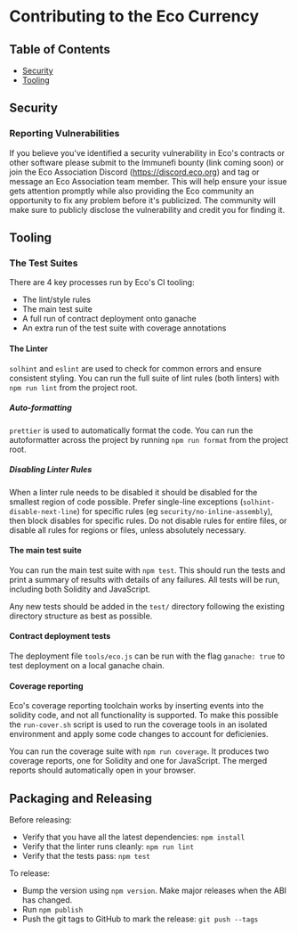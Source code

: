 # Contributing to the Eco Currency

## Table of Contents
 - [Security](#security)
 - [Tooling](#tooling)

## Security
### Reporting Vulnerabilities
If you believe you've identified a security vulnerability in Eco's contracts or
other software please submit to the Immunefi bounty (link coming soon) or join the Eco Association Discord (https://discord.eco.org) and tag or message an Eco Association team member. This will help ensure your issue
gets attention promptly while also providing the Eco community an opportunity to fix any
problem before it's publicized. The community will make sure to publicly disclose the
vulnerability and credit you for finding it.

## Tooling
### The Test Suites
There are 4 key processes run by Eco's CI tooling:
 - The lint/style rules
 - The main test suite
 - A full run of contract deployment onto ganache
 - An extra run of the test suite with coverage annotations

#### The Linter
`solhint` and `eslint` are used to check for common errors and ensure
consistent styling. You can run the full suite of lint rules (both linters)
with `npm run lint` from the project root.

##### Auto-formatting
`prettier` is used to automatically format the code. You can run the
autoformatter across the project by running `npm run format` from the project
root.

##### Disabling Linter Rules
When a linter rule needs to be disabled it should be disabled for the smallest
region of code possible. Prefer single-line exceptions
(`solhint-disable-next-line`) for specific rules
(eg `security/no-inline-assembly`), then block disables for specific
rules. Do not disable rules for entire files, or disable all rules for regions
or files, unless absolutely necessary.

#### The main test suite
You can run the main test suite with `npm test`. This should run the tests and
print a summary of results with details of any failures. All tests will be run,
including both Solidity and JavaScript.

Any new tests should be added in the `test/` directory following the existing
directory structure as best as possible.

#### Contract deployment tests
The deployment file `tools/eco.js` can be run with the flag `ganache: true` to
test deployment on a local ganache chain.

#### Coverage reporting
Eco's coverage reporting toolchain works by inserting events into the solidity
code, and not all functionality is supported. To make this possible the
`run-cover.sh` script is used to run the coverage tools in an isolated environment and
apply some code changes to account for deficienies.

You can run the coverage suite with `npm run coverage`. It produces two coverage
reports, one for Solidity and one for JavaScript. The merged reports should
automatically open in your browser.

## Packaging and Releasing
Before releasing:
 - Verify that you have all the latest dependencies: `npm install`
 - Verify that the linter runs cleanly: `npm run lint`
 - Verify that the tests pass: `npm test`

To release:
 - Bump the version using `npm version`. Make major releases when the ABI has
   changed.
 - Run `npm publish`
 - Push the git tags to GitHub to mark the release: `git push --tags`
